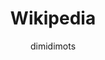 ---
author: dimidimots
title: Wikipedia
year: 2001
image_url: /images/En_Wikipedia_2005.png
caption: Η κεντρική σελίδα της Αγγλόφωνης έκδοσης της Wikipedia του 2001, όπως διατηρείται από την ιστοσελίδα nostalgia.wikipedia.org
license_url: https://nostalgia.wikipedia.org/wiki/HomePage 
license_text: 
categories:
  -  wikipedia
tags:
  - Σύνθεση 
  - Συνεργατικά Συστήματα
---